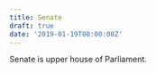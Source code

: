 ```yaml
---
title: Senate
draft: true
date: '2019-01-19T08:00:00Z'
---
```


Senate is upper house of Parliament.
